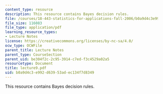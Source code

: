 ```yaml
---
content_type: resource
description: This resource contains Bayes decision rules.
file: /courses/18-443-statistics-for-applications-fall-2006/b0a9d4c3e992d63953adec134f7d8349_lecture9.pdf
file_size: 116083
file_type: application/pdf
learning_resource_types:
- Lecture Notes
license: https://creativecommons.org/licenses/by-nc-sa/4.0/
ocw_type: OCWFile
parent_title: Lecture Notes
parent_type: CourseSection
parent_uid: be304f2c-2c95-3914-c7ed-f3c4529a02a5
resourcetype: Document
title: lecture9.pdf
uid: b0a9d4c3-e992-d639-53ad-ec134f7d8349
---
```

This resource contains Bayes decision rules.